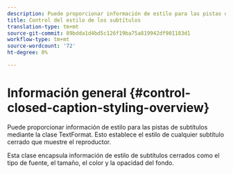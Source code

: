 ```yaml
---
description: Puede proporcionar información de estilo para las pistas de subtítulos mediante la clase TextFormat. Esto establece el estilo de cualquier subtítulo cerrado que muestre el reproductor.
title: Control del estilo de los subtítulos
translation-type: tm+mt
source-git-commit: 89bdda1d4bd5c126f19ba75a819942df901183d1
workflow-type: tm+mt
source-wordcount: '72'
ht-degree: 0%

---
```



# Información general {#control-closed-caption-styling-overview}

Puede proporcionar información de estilo para las pistas de subtítulos mediante la clase TextFormat. Esto establece el estilo de cualquier subtítulo cerrado que muestre el reproductor.

Esta clase encapsula información de estilo de subtítulos cerrados como el tipo de fuente, el tamaño, el color y la opacidad del fondo.